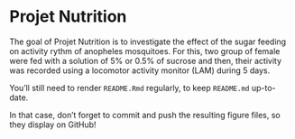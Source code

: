
<!-- README.md is generated from README.Rmd. Please edit that file -->

# Projet Nutrition

<!-- badges: start -->

<!-- badges: end -->

The goal of Projet Nutrition is to investigate the effect of the sugar
feeding on activity rythm of anopheles mosquitoes. For this, two group
of female were fed with a solution of 5% or 0.5% of sucrose and then,
their activity was recorded using a locomotor activity monitor (LAM)
during 5 days.

You’ll still need to render `README.Rmd` regularly, to keep `README.md`
up-to-date.

In that case, don’t forget to commit and push the resulting figure
files, so they display on GitHub\!
